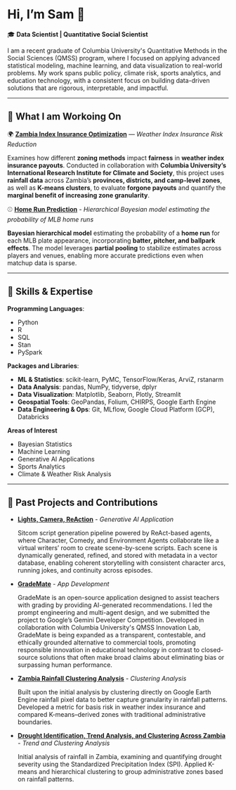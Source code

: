 # Hi, I’m Sam 👋  

🎓 **Data Scientist | Quantitative Social Scientist**  

I am a recent graduate of Columbia University's Quantitative Methods in the Social Sciences (QMSS) program, where I focused on applying advanced statistical modeling, machine learning, and data visualization to real-world problems. My work spans public policy, climate risk, sports analytics, and education technology, with a consistent focus on building data-driven solutions that are rigorous, interpretable, and impactful. 

----

## 🔭 What I am Workoing On 

🌍 **[Zambia Index Insurance Optimization](https://github.com/Sam-Gartenstein/zambia-index-insurance-optimization)** — *Weather Index Insurance Risk Reduction*

Examines how different **zoning methods** impact **fairness** in **weather index insurance payouts**. Conducted in collaboration with **Columbia University’s International Research Institute for Climate and Society**, this project uses **rainfall data** across Zambia’s **provinces, districts, and camp-level zones**, as well as **K-means clusters**, to evaluate **forgone payouts** and quantify the **marginal benefit of increasing zone granularity**.

⚾ **[Home Run Prediction](https://github.com/Sam-Gartenstein/home-run-prediction)**  - *Hierarchical Bayesian model estimating the probability of MLB home runs*

**Bayesian hierarchical model** estimating the probability of a **home run** for each MLB plate appearance, incorporating **batter, pitcher, and ballpark effects**. The model leverages **partial pooling** to stabilize estimates across players and venues, enabling more accurate predictions even when matchup data is sparse.

----

## 🧠 Skills & Expertise

**Programming Languages**: 
- Python
- R
- SQL
- Stan
- PySpark  

**Packages and Libraries**:
- **ML & Statistics**: scikit-learn, PyMC, TensorFlow/Keras, ArviZ, rstanarm  
- **Data Analysis**: pandas, NumPy, tidyverse, dplyr  
- **Data Visualization**: Matplotlib, Seaborn, Plotly, Streamlit  
- **Geospatial Tools**: GeoPandas, Folium, CHIRPS, Google Earth Engine  
- **Data Engineering & Ops**: Git, MLflow, Google Cloud Platform (GCP), Databricks  

**Areas of Interest**
- Bayesian Statistics
- Machine Learning
- Generative AI Applications
- Sports Analytics
- Climate & Weather Risk Analysis

----

## 🌱 Past Projects and Contributions

- **[Lights, Camera, ReAction](https://github.com/Sam-Gartenstein/Lights-Camera-ReAction)** - *Generative AI Application*

  Sitcom script generation pipeline powered by ReAct-based agents, where Character, Comedy, and Environment Agents collaborate like a virtual writers’ room to create scene-by-scene scripts. Each scene is dynamically generated, refined, and stored with metadata in a vector database, enabling coherent storytelling with consistent character arcs, running jokes, and continuity across episodes. 

- **[GradeMate](https://github.com/laurauguc/grading_assistant)** - *App Development*
  
  GradeMate is an open-source application designed to assist teachers with grading by providing AI-generated recommendations. I led the prompt engineering and multi-agent design, and we submitted the project to Google’s Gemini Developer Competition. Developed in collaboration with Columbia University's QMSS Innovation Lab, GradeMate is being expanded as a transparent, contestable, and ethically grounded alternative to commercial tools, promoting responsible innovation in educational technology in contrast to closed-source solutions that often make broad claims about eliminating bias or surpassing human performance.


- **[Zambia Rainfall Clustering Analysis](https://github.com/Sam-Gartenstein/zambia-drought-analysis)** - *Clustering Analysis*

  Built upon the initial analysis by clustering directly on Google Earth Engine rainfall pixel data to better capture granularity in rainfall patterns. Developed a metric for basis risk in weather index insurance and compared K-means–derived zones with traditional administrative boundaries.

- **[Drought Identification, Trend Analysis, and Clustering Across Zambia](https://github.com/Sam-Gartenstein/KenyaDroughtAnalysis)** - *Trend and Clustering Analysis*
  
  Initial analysis of rainfall in Zambia, examining and quantifying drought severity using the Standardized Precipitation Index (SPI). Applied K-means and hierarchical clustering to group administrative zones based on rainfall patterns.

  



